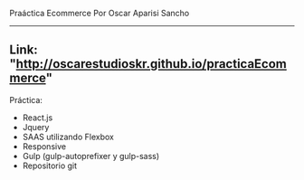 
Praáctica Ecommerce
Por Oscar Aparisi Sancho

---

Link: "http://oscarestudioskr.github.io/practicaEcommerce" 
---

Práctica:

- React.js
- Jquery 
- SAAS utilizando Flexbox
- Responsive
- Gulp (gulp-autoprefixer y gulp-sass)
- Repositorio git